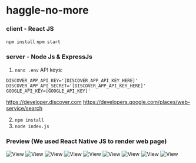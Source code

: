 # haggle-no-more

### client - React JS

`npm install`
`npm start`

### server - Node Js & ExpressJs
1. `nano .env`
API keys:
```
DISCOVER_APP_API_KEY='[DISCOVER_APP_API_KEY_HERE]'
DISCOVER_APP_API_SECRET='[DISCOVER_APP_API_KEY_HERE]'
GOOGLE_API_KEY=[GOOGLE_API_KEY]'
```

https://developer.discover.com
https://developers.google.com/places/web-service/search

2. `npm install`
3. `node index.js`

### Preview (We used React Native JS to render web page)

![View](/screenshot/1.png)
![View](/screenshot/2.png)
![View](/screenshot/3.png)
![View](/screenshot/4.png)
![View](/screenshot/5.png)
![View](/screenshot/6.png)
![View](/screenshot/7.png)
![View](/screenshot/8.png)
![View](/screenshot/9.png)
